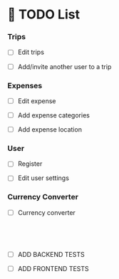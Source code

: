 # :memo: TODO List

### Trips

- [ ] Edit trips

- [ ] Add/invite another user to a trip

### Expenses

- [ ] Edit expense

- [ ] Add expense categories

- [ ] Add expense location

### User

- [ ] Register

- [ ] Edit user settings

### Currency Converter

- [ ] Currency converter

&nbsp;

&nbsp;

- [ ] ADD BACKEND TESTS

- [ ] ADD FRONTEND TESTS
